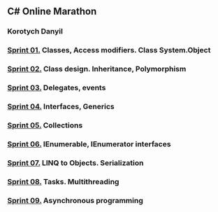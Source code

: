 ## C# Online Marathon
### Korotych Danyil

### [**Sprint 01.**](https://github.com/dankor1498/csharp-online-marathon/blob/master/Sprint01/Tasks.md) Classes, Access modifiers. Class System.Object

### [**Sprint 02.**](https://github.com/dankor1498/csharp-online-marathon/blob/master/Sprint02/Tasks.md) Class design. Inheritance, Polymorphism

### [**Sprint 03.**](https://github.com/dankor1498/csharp-online-marathon/blob/master/Sprint03/Tasks.md) Delegates, events

### [**Sprint 04.**](https://github.com/dankor1498/csharp-online-marathon/blob/master/Sprint04/Tasks.md) Interfaces, Generics

### [**Sprint 05.**](https://github.com/dankor1498/csharp-online-marathon/blob/master/Sprint05/Tasks.md) Collections

### [**Sprint 06.**](https://github.com/dankor1498/csharp-online-marathon/blob/master/Sprint06/Tasks.md) IEnumerable, IEnumerator interfaces

### [**Sprint 07.**](https://github.com/dankor1498/csharp-online-marathon/blob/master/Sprint07/Tasks.md) LINQ to Objects. Serialization

### [**Sprint 08.**](https://github.com/dankor1498/csharp-online-marathon/blob/master/Sprint08/Tasks.md) Tasks. Multithreading

### [**Sprint 09.**](https://github.com/dankor1498/csharp-online-marathon/blob/master/Sprint09/Tasks.md) Asynchronous programming